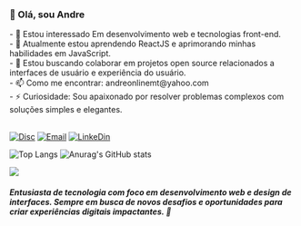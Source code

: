    <h3> 👋 Olá, sou Andre</h3>
- 👀 Estou interessado Em desenvolvimento web e tecnologias front-end. <br>
- 🌱 Atualmente estou aprendendo ReactJS e aprimorando minhas habilidades em JavaScript. <br> 
- 💞️ Estou buscando colaborar em projetos open source relacionados a interfaces de usuário e experiência do usuário. <br> 
- 📫 Como me encontrar:  andreonlinemt@yahoo.com <br> 
- ⚡ Curiosidade:  Sou apaixonado por resolver problemas complexos com soluções simples e elegantes. <br>

<br>

[![Disc](https://img.shields.io/badge/Discord-7289DA?style=for-the-badge&logo=discord&logoColor=white)](https://discord.com/channels/@me) 
[![Email](https://img.shields.io/badge/Gmail-D14836?style=for-the-badge&logo=gmail&logoColor=white)](https://mail.google.com/mail/u/0/?pli=1#inbox)
[![LinkeDin](https://img.shields.io/badge/LinkedIn-0077B5?style=for-the-badge&logo=linkedin&logoColor=white)](https://www.linkedin.com/in/marcio-andr%C3%A9-30ab592b9/)

![Top Langs](https://github-readme-stats.vercel.app/api/top-langs/?username=anuraghazra&size_weight=0.5&count_weight=0.5)
![Anurag's GitHub stats](https://github-readme-stats.vercel.app/api?username=anuraghazra&show_icons=true&theme=black)

<div>
   <img src="https://img.shields.io/badge/HTML5-E34F26?style=for-the-badge&logo=html5&logoColor=white"/>
</div>

##### *Entusiasta de tecnologia com foco em desenvolvimento web e design de interfaces. Sempre em busca de novos desafios e oportunidades para criar experiências digitais impactantes.* 💫 <br>
